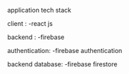 application tech stack

client :
-react js

backend :
-firebase

authentication:
-firebase authentication

backend database:
-firebase firestore
